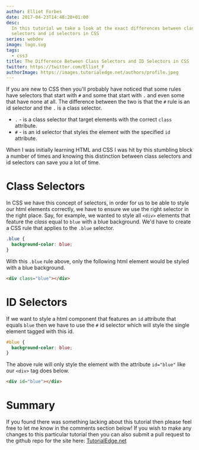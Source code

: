 ```yaml
---
author: Elliot Forbes
date: 2017-04-23T14:48:20+01:00
desc:
  In this tutorial we take a look at the exact differences between class
  selectors and id selectors in CSS
series: webdev
image: logo.svg
tags:
  - css3
title: The Difference Between Class Selectors and ID Selectors in CSS
twitter: https://twitter.com/Elliot_F
authorImage: https://images.tutorialedge.net/authors/profile.jpeg
---
```


If you are new to CSS then you'll probably have noticed that some rules have
selectors that start with `#` and some that start with `.` and even some that
have none at all. The difference between the two is that the `#` rule is an id
selector and the `.` is a class selector.

- `.` - is a class selector that target elements with the correct `class`
  attribute.
- `#` - is an id selector that styles the element with the specified `id`
  attribute.

When I was initially learning HTML and CSS I was hit by this stumbling block a
number of times and knowing this distinction between class selectors and id
selectors can save you a lot of time.

# Class Selectors

In CSS we have this concept of selectors, in order for us to be able to style
our html elements correctly, we have to ensure we use the right selector in the
right place. Say, for example, we wanted to style all `<div>` elements that
feature the _class_ equal to `blue` with a blue background. We'd have to create
a CSS rule that applies to the `.blue` selector.

```css
.blue {
  background-color: blue;
}
```

With this `.blue` rule above, only the following html element would be styled
with a blue background.

```html
<div class="blue"></div>
```

# ID Selectors

If we want to style a html component that features an `id` attribute that equals
`blue` then we have to use the `#` id selector which will style the single
element tagged with this id.

```css
#blue {
  background-color: blue;
}
```

The above rule will only style the element with the attribute `id="blue"` like
our `<div>` tag does below.

```html
<div id="blue"></div>
```

<!--# Specificity

These two different types of selector have differing levels of something we call specificity. It's important to note that when an element features both and there is a collision between the rules, the id selector will generally get its way.

```html
<div id="yellow" class="blue"></div>

<style>
.blue {
  height: 50px;
  width: 50px;
  margin: auto;
  background-color: blue;
}
#yellow {
  height: 50px;
  width: 50px;
  margin: auto;
  background-color: yellow;
}
</style>
```

## Output

<div class="blue" id="green"></div>

<style>
#green {
  height: 50px;
  width: 50px;
  margin: auto;
  background-color: green;
}

.blue {
  height: 50px;
  width: 50px;
  margin: auto;
  background-color: blue;
}
</style>-->

# Summary

If you found there was something lacking about this tutorial then please feel
free to let me know in the comments section below! If you wish to make any
changes to this particular tutorial then you can also submit a pull request to
the github repo for the site here:
[TutorialEdge.net](https://github.com/elliotforbes/tutorialedge.net)
